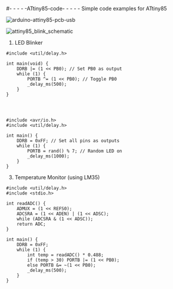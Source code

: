 #- - - - -ATtiny85-code- - - - -
Simple code examples for ATtiny85 


![arduino-attiny85-pcb-usb](https://github.com/user-attachments/assets/ec9cc974-8c52-437f-be14-7bcbf83fe92c)

![attiny85_blink_schematic](https://github.com/user-attachments/assets/9c6f8e76-f12d-4708-b34b-21c3e3d57888)


1. LED Blinker



```#include <avr/io.h>
#include <util/delay.h>

int main(void) {
    DDRB |= (1 << PB0); // Set PB0 as output
    while (1) {
        PORTB ^= (1 << PB0); // Toggle PB0
        _delay_ms(500);
    }
}
```


```2. Digital Dice with LED



#include <avr/io.h>
#include <util/delay.h>

int main() {
    DDRB = 0xFF; // Set all pins as outputs
    while (1) {
        PORTB = rand() % 7; // Random LED on
        _delay_ms(1000);
    }
}
```



3. Temperature Monitor (using LM35)



```#include <avr/io.h>
#include <util/delay.h>
#include <stdio.h>

int readADC() {
    ADMUX = (1 << REFS0);
    ADCSRA = (1 << ADEN) | (1 << ADSC);
    while (ADCSRA & (1 << ADSC));
    return ADC;
}

int main() {
    DDRB = 0xFF;
    while (1) {
        int temp = readADC() * 0.488;
        if (temp > 30) PORTB |= (1 << PB0);
        else PORTB &= ~(1 << PB0);
        _delay_ms(500);
    }
}
```
